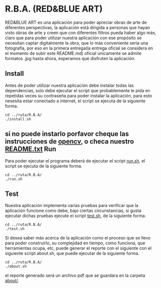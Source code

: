 R.B.A. (RED&BLUE ART)
=====================
RED&BLUE ART es una aplicación para poder apreciar obras de arte de diferentes perspectivas, la aplicación está dirigida a personas que hayan visto obras de arte y creen que con diferentes filtros pueda haber algo más, claro que para poder utilizar nuestra aplicación con ese propósito se necesitan captar digitalmente la obra, que lo más conveniente sería una fotografía, por eso en la primera entrega(la entrega oficial se considera en el momento de subir este README.md) oficial únicamente se admite formatos .jpg hasta ahora, esperamos que disfruten la aplicación.

Install
-------
Antes de poder utilizar nuestra aplicación debe instalar todas las dependencias, solo debe ejecutar el script 
que probablemente le pida en repetidas veces su contraseña para poder instalar la aplicación, para esto nesesita estar conectado a internet, el script se ejecuta de la siguiente forma.
```
cd ../ruta/R.B.A/
./install.sh
```
si no puede instarlo porfavor cheque las instrucciones de [opencv](https://docs.opencv.org/master/d7/d9f/tutorial_linux_install.html), o checa nuestro [README.txt](https://github.com/nestor2502/R.B.A/blob/master/README.txt)
Run
---
Para poder ejecutar el programa deberá de ejecutar el script [run.sh](https://github.com/nestor2502/R.B.A/blob/master/run.sh), el script se ejecuta de la siguiente forma.
```
cd ../ruta/R.B.A/
./run.sh
```

Test
----
Nuestra aplicación implementa varias pruebas para verificar que la aplicación funcione como debe, bajo ciertas circunstancias, si gusta ejecutar dichas pruebas ejecute el script
[test.sh](https://github.com/nestor2502/R.B.A/blob/master/run.sh), de la siguiente forma.
```
cd ../ruta/R.B.A/
./test.sh
```
Si desea saber más acerca de la aplicación como el proceso que se llevo para poder construirlo, su complejidad en tiempo, como funciona, que herramientas ocupa, etc, puede generar el reporte con el siguiente con el siguiente script about.sh, que puede ejecutar de la siguiente forma.
```
cd ../ruta/R.B.A/
./about.sh
```
el reporte generado será un archivo pdf que se guardara en la carpeta [about/](https://github.com/nestor2502/R.B.A/tree/master/about).
